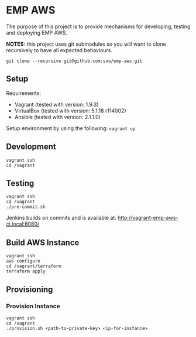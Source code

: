 # EMP AWS

The purpose of this project is to provide mechanisms for developing, testing and deploying EMP AWS.

__NOTES:__ this project uses git submodules so you will want to clone recursively to have all expected behaviours.

```
git clone --recursive git@github.com:svo/emp-aws.git
```

## Setup

Requirements:
- Vagrant (tested with version: 1.9.3)
- VirtualBox (tested with version: 5.1.18 r114002)
- Ansible (tested with version: 2.1.1.0)

Setup environment by using the following: `vagrant up`

## Development

```
vagrant ssh
cd /vagrant
```

## Testing

```
vagrant ssh
cd /vagrant
./pre-commit.sh
```

Jenkins builds on commits and is available at: http://vagrant-emp-aws-ci.local:8080/

## Build AWS Instance

```
vagrant ssh
aws configure
cd /vagrant/terraform
terraform apply
```

## Provisioning

### Provision Instance

```
vagrant ssh
cd /vagrant
./provision.sh <path-to-private-key> <ip-for-instance>
```
